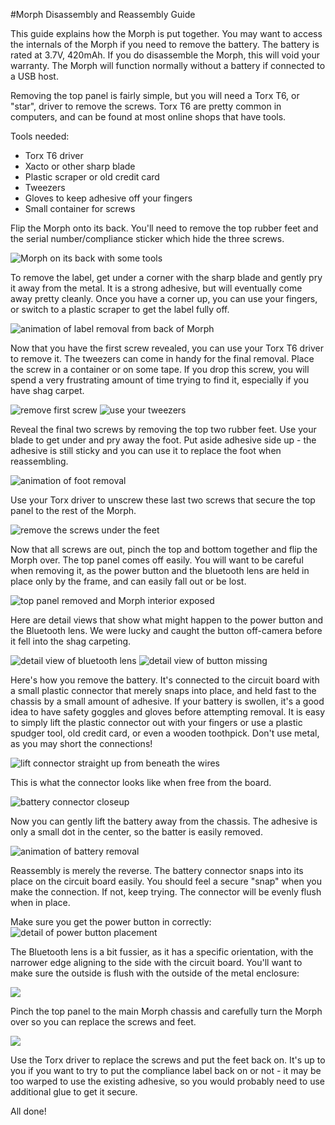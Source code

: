 #Morph Disassembly and Reassembly Guide

This guide explains how the Morph is put together.
You may want to access the internals of the Morph if you need to remove the battery.
The battery is rated at 3.7V, 420mAh.
If you do disassemble the Morph, this will void your warranty.
The Morph will function normally without a battery if connected to a USB host.

Removing the top panel is fairly simple, but you will need a Torx T6, or "star", driver to remove the screws. Torx T6 are pretty common in computers, and can be found at most online shops that have tools.

Tools needed:
* Torx T6 driver
* Xacto or other sharp blade
* Plastic scraper or old credit card
* Tweezers
* Gloves to keep adhesive off your fingers
* Small container for screws

Flip the Morph onto its back. You'll need to remove the top rubber feet and the serial number/compliance sticker which hide the three screws.

![Morph on its back with some tools](disasm/02_morph_back_tools.jpg)

To remove the label, get under a corner with the sharp blade and gently pry it away from the metal. It is a strong adhesive, but will eventually come away pretty cleanly. Once you have a corner up, you can use your fingers, or switch to a plastic scraper to get the label fully off.

![animation of label removal from back of Morph](disasm/03_remove_label.gif)

Now that you have the first screw revealed, you can use your Torx T6 driver to remove it. The tweezers can come in handy for the final removal. Place the screw in a container or on some tape. If you drop this screw, you will spend a very frustrating amount of time trying to find it, especially if you have shag carpet.

![remove first screw](disasm/08_remove_torx_screw_01.jpg)
![use your tweezers](disasm/09_screw_tweezed.jpg)

Reveal the final two screws by removing the top two rubber feet. Use your blade to get under and pry away the foot. Put aside adhesive side up - the adhesive is still sticky and you can use it to replace the foot when reassembling.

![animation of foot removal](disasm/10_remove_foot.gif)

Use your Torx driver to unscrew these last two screws that secure the top panel to the rest of the Morph.

![remove the screws under the feet](disasm/13_remove_torx_screw_02.jpg)

Now that all screws are out, pinch the top and bottom together and flip the Morph over. The top panel comes off easily. You will want to be careful when removing it, as the power button and the bluetooth lens are held in place only by the frame, and can easily fall out or be lost.

![top panel removed and Morph interior exposed](disasm/14_morph_panel_removed.jpg)

Here are detail views that show what might happen to the power button and the Bluetooth lens. We were lucky and caught the button off-camera before it fell into the shag carpeting.

![detail view of bluetooth lens](disasm/detail_btlensstuck.jpg)
![detail view of button missing](disasm/detail_powerbuttonmissing.jpg)

Here's how you remove the battery. It's connected to the circuit board with a small plastic connector that merely snaps into place, and held fast to the chassis by a small amount of adhesive. If your battery is swollen, it's a good idea to have safety goggles and gloves before attempting removal. It is easy to simply lift the plastic connector out with your fingers or use a plastic spudger tool, old credit card, or even a wooden toothpick. Don't use metal, as you may short the connections!

![lift connector straight up from beneath the wires](disasm/15_remove_battery_01.jpg)

This is what the connector looks like when free from the board.

![battery connector closeup](disasm/16_battery_connector.jpg)

Now you can gently lift the battery away from the chassis. The adhesive is only a small dot in the center, so the batter is easily removed.

![animation of battery removal](disasm/17_remove_battery.gif)

Reassembly is merely the reverse. The battery connector snaps into its place on the circuit board easily. You should feel a secure "snap" when you make the connection. If not, keep trying. The connector will be evenly flush when in place.

Make sure you get the power button in correctly:
![detail of power button placement](disasm/21_power_button_placement.jpg)

The Bluetooth lens is a bit fussier, as it has a specific orientation, with the narrower edge aligning to the side with the circuit board. You'll want to make sure the outside is flush with the outside of the metal enclosure:

![](disasm/22_fit_bt_lens.gif)

Pinch the top panel to the main Morph chassis and carefully turn the Morph over so you can replace the screws and feet.

![](disasm/25_all_screws_out.jpg)

Use the Torx driver to replace the screws and put the feet back on. It's up to you if you want to try to put the compliance label back on or not - it may be too warped to use the existing adhesive, so you would probably need to use additional glue to get it secure.

All done!
